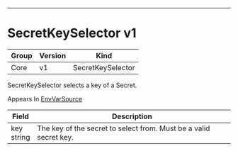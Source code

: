 

-----------
# SecretKeySelector v1



Group        | Version     | Kind
------------ | ---------- | -----------
Core | v1 | SecretKeySelector







SecretKeySelector selects a key of a Secret.

<aside class="notice">
Appears In <a href="#envvarsource-v1">EnvVarSource</a> </aside>

Field        | Description
------------ | -----------
key <br /> string | The key of the secret to select from.  Must be a valid secret key.






